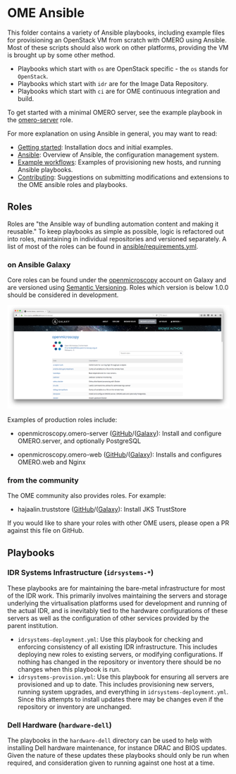 OME Ansible
===========

This folder contains a variety of Ansible playbooks, including example files for provisioning an OpenStack VM from scratch with OMERO using Ansible.
Most of these scripts should also work on other platforms, providing the VM is brought up by some other method.

- Playbooks which start with `os` are OpenStack specific - the `os` stands for `OpenStack`.
- Playbooks which start with `idr` are for the Image Data Repository.
- Playbooks which start with `ci` are for OME continuous integration and build.

To get started with a minimal OMERO server, see the example playbook in the [omero-server](https://github.com/openmicroscopy/ansible-role-omero-server) role.

For more explanation on using Ansible in general, you may want to read:

- [Getting started](../docs/ansible/installation.md): Installation docs and initial examples.
- [Ansible](../docs/ansible/ansible.md): Overview of Ansible, the configuration management system.
- [Example workflows](../docs/ansible/example_workflows.md): Examples of provisioning new hosts, and running Ansible playbooks.
- [Contributing](../docs/ansible/contributing.md): Suggestions on submitting modifications and extensions to the OME ansible roles and playbooks.

Roles
-----

Roles are "the Ansible way of bundling automation content and making it
reusable." To keep playbooks as simple as possible, logic is refactored out
into roles, maintaining in individual repositories and versioned separately. A
list of most of the roles can be found in
[ansible/requirements.yml](https://github.com/openmicroscopy/infrastructure/blob/master/ansible/requirements.yml).

### on Ansible Galaxy ###

Core roles can be found under the
[openmicroscopy](https://galaxy.ansible.com/openmicroscopy/) account on Galaxy
and are versioned using [Semantic Versioning](http://semver.org/). Roles which
version is below 1.0.0 should be considered in development.

![Ansible Galaxy openmicroscopy](../docs/ansible/galaxy_openmicroscopy.png  "Ansible Galaxy: openmicroscopy roles")

Examples of production roles include:

 -  openmicroscopy.omero-server
    ([GitHub](https://github.com/openmicroscopy/ansible-role-omero-server)/([Galaxy](https://galaxy.ansible.com/openmicroscopy/omero-server/)): Install and configure OMERO.server, and optionally PostgreSQL

 -  openmicroscopy.omero-web
    ([GitHub](https://github.com/openmicroscopy/ansible-role-omero-web)/([Galaxy](https://galaxy.ansible.com/openmicroscopy/omero-web/)): Installs and configures OMERO.web and Nginx

### from the community ###

The OME community also provides roles. For example:

 - hajaalin.truststore
   ([GitHub](https://github.com/hajaalin/ansible-role-truststore)/([Galaxy](https://galaxy.ansible.com/hajaalin/truststore/)):
   Install JKS TrustStore

If you would like to share your roles with other OME users, please open a PR against this file on GitHub.

Playbooks
---------

### IDR Systems Infrastructure (`idrsystems-*`) ###

These playbooks are for maintaining the bare-metal infrastructure for most of the IDR work.
This primarily involves maintaining the servers and storage underlying the virtualisation platforms used for development and running of the actual IDR, and is inevitably tied to the hardware configurations of these servers as well as the configuration of other services provided by the parent institution.

- `idrsystems-deployment.yml`: Use this playbook for checking and enforcing consistency of all existing IDR infrastructure.
  This includes deploying new roles to existing servers, or modifying configurations.
  If nothing has changed in the repository or inventory there should be no changes when this playbook is run.
- `idrsystems-provision.yml`: Use this playbook for ensuring all servers are provisioned and up to date.
  This includes provisioning new servers, running system upgrades, and everything in `idrsystems-deployment.yml`.
  Since this attempts to install updates there may be changes even if the repository or inventory are unchanged.


### Dell Hardware (`hardware-dell`) ###

The playbooks in the `hardware-dell` directory can be used to help with installing Dell hardware maintenance, for instance DRAC and BIOS updates.
Given the nature of these updates these playbooks should only be run when required, and consideration given to running against one host at a time.
